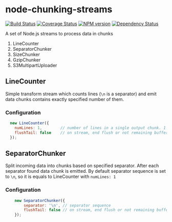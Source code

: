 node-chunking-streams
=====================

[![Build Status](https://travis-ci.org/Olegas/node-chunking-streams.png?branch=master)](https://travis-ci.org/Olegas/node-chunking-streams)
[![Coverage Status](https://coveralls.io/repos/Olegas/node-chunking-streams/badge.png)](https://coveralls.io/r/Olegas/node-chunking-streams)
[![NPM version](https://badge.fury.io/js/node-chunking-streams.png)](http://badge.fury.io/js/node-chunking-streams)
[![Dependency Status](https://gemnasium.com/Olegas/node-chunking-streams.png)](https://gemnasium.com/Olegas/node-chunking-streams)

A set of Node.js streams to process data in chunks

 1. LineCounter
 1. SeparatorChunker
 1. SizeChunker
 1. GzipChunker
 1. S3MultipartUploader


LineCounter
-----------

Simple transform stream which counts lines (`\n` is a separator) and emit data chunks contains exactly specified number
 of them.

### Configuration

```javascript
  new LineCounter({
    numLines: 1,        // number of lines in a single output chunk. 1 is default
    flushTail: false    // on stream, end flush or not remaining buffer. false is default
  });
```

SeparatorChunker
----------------


Split incoming data into chunks based on specified separator. After each separator found data chunk is emitted.
By default separator sequence is set to `\n`, so it is equals to LineCounter with `numLines: 1`

### Configuration

```javascript
    new SeparatorChunker({
        separator: '\n', // separator sequence
        flushTail: false // on stream, end flush or not remaining buffer. false is default
    });
```